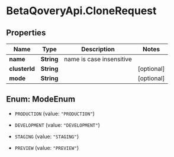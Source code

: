 # BetaQoveryApi.CloneRequest

## Properties

Name | Type | Description | Notes
------------ | ------------- | ------------- | -------------
**name** | **String** | name is case insensitive | 
**clusterId** | **String** |  | [optional] 
**mode** | **String** |  | [optional] 



## Enum: ModeEnum


* `PRODUCTION` (value: `"PRODUCTION"`)

* `DEVELOPMENT` (value: `"DEVELOPMENT"`)

* `STAGING` (value: `"STAGING"`)

* `PREVIEW` (value: `"PREVIEW"`)




